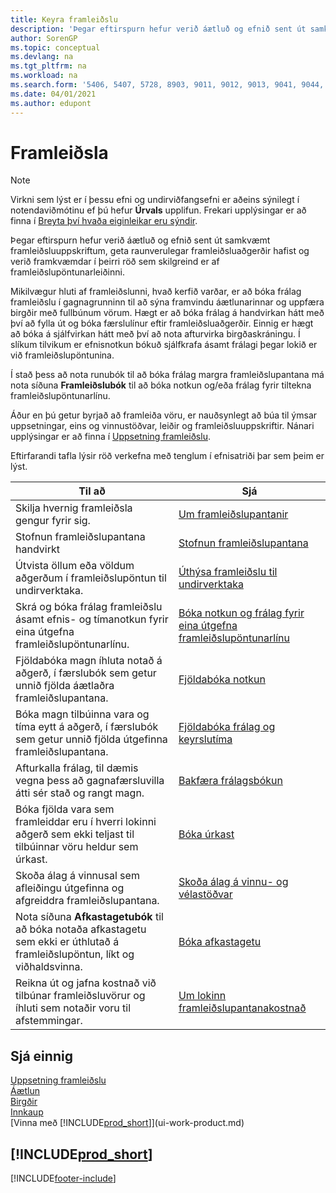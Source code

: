 ```yaml
---
title: Keyra framleiðslu
description: 'Þegar eftirspurn hefur verið áætluð og efnið sent út samkvæmt framleiðsluuppskriftum, geta raunverulegar framleiðsluaðgerðir hafist og verið framkvæmdar í þeirri röð sem skilgreind er af framleiðslupöntunarleiðinni.'
author: SorenGP
ms.topic: conceptual
ms.devlang: na
ms.tgt_pltfrm: na
ms.workload: na
ms.search.form: '5406, 5407, 5728, 8903, 9011, 9012, 9013, 9041, 9044, 9047, 9323, 9324, 9325, 9326, 9327, 99000784, 99000785'
ms.date: 04/01/2021
ms.author: edupont
---
```

# <a name="manufacturing"></a><a name="manufacturing"></a>Framleiðsla

> [!NOTE]
> Virkni sem lýst er í þessu efni og undirviðfangsefni er aðeins sýnilegt í notendaviðmótinu ef þú hefur **Úrvals** upplifun. Frekari upplýsingar er að finna í [Breyta því hvaða eiginleikar eru sýndir](ui-experiences.md).

Þegar eftirspurn hefur verið áætluð og efnið sent út samkvæmt framleiðsluuppskriftum, geta raunverulegar framleiðsluaðgerðir hafist og verið framkvæmdar í þeirri röð sem skilgreind er af framleiðslupöntunarleiðinni.  

Mikilvægur hluti af framleiðslunni, hvað kerfið varðar, er að bóka frálag framleiðslu í gagnagrunninn til að sýna framvindu áætlunarinnar og uppfæra birgðir með fullbúnum vörum. Hægt er að bóka frálag á handvirkan hátt með því að fylla út og bóka færslulínur eftir framleiðsluaðgerðir. Einnig er hægt að bóka á sjálfvirkan hátt með því að nota afturvirka birgðaskráningu. Í slíkum tilvikum er efnisnotkun bókuð sjálfkrafa ásamt frálagi þegar lokið er við framleiðslupöntunina.  

Í stað þess að nota runubók til að bóka frálag margra framleiðslupantana má nota síðuna **Framleiðslubók** til að bóka notkun og/eða frálag fyrir tiltekna framleiðslupöntunarlínu.

Áður en þú getur byrjað að framleiða vöru, er nauðsynlegt að búa til ýmsar uppsetningar, eins og vinnustöðvar, leiðir og framleiðsluuppskriftir. Nánari upplýsingar er að finna í [Uppsetning framleiðslu](production-configure-production-processes.md).

Eftirfarandi tafla lýsir röð verkefna með tenglum í efnisatriði þar sem þeim er lýst.  

|**Til að**|**Sjá**|  
|------------|-------------|  
|Skilja hvernig framleiðsla gengur fyrir sig.|[Um framleiðslupantanir](production-about-production-orders.md)|
|Stofnun framleiðslupantana handvirkt|[Stofnun framleiðslupantana](production-how-to-create-production-orders.md)|
|Útvista öllum eða völdum aðgerðum í framleiðslupöntun til undirverktaka.|[Úthýsa framleiðslu til undirverktaka](production-how-to-subcontract-manufacturing.md)|
|Skrá og bóka frálag framleiðslu ásamt efnis- og tímanotkun fyrir eina útgefna framleiðslupöntunarlínu.|[Bóka notkun og frálag fyrir eina útgefna framleiðslupöntunarlínu](production-how-to-register-consumption-and-output.md)|  
|Fjöldabóka magn íhluta notað á aðgerð, í færslubók sem getur unnið fjölda áætlaðra framleiðslupantana.|[Fjöldabóka notkun](production-how-to-post-consumption.md)|
|Bóka magn tilbúinna vara og tíma eytt á aðgerð, í færslubók sem getur unnið fjölda útgefinna framleiðslupantana.|[Fjöldabóka frálag og keyrslutíma](production-how-to-post-output-quantity.md)|
|Afturkalla frálag, til dæmis vegna þess að gagnafærsluvilla átti sér stað og rangt magn.  |[Bakfæra frálagsbókun](production-how-to-reverse-output-posting.md)|  
|Bóka fjölda vara sem framleiddar eru í hverri lokinni aðgerð sem ekki teljast til tilbúinnar vöru heldur sem úrkast.|[Bóka úrkast](production-how-to-post-scrap.md)|
|Skoða álag á vinnusal sem afleiðingu útgefinna og afgreiddra framleiðslupantana.|[Skoða álag á vinnu- og vélastöðvar](production-how-to-view-the-load-on-work-centers.md)|  
|Nota síðuna **Afkastagetubók** til að bóka notaða afkastagetu sem ekki er úthlutað á framleiðslupöntun, líkt og viðhaldsvinna.|[Bóka afkastagetu](production-how-to-post-capacities.md)|  
|Reikna út og jafna kostnað við tilbúnar framleiðsluvörur og íhluti sem notaðir voru til afstemmingar.|[Um lokinn framleiðslupantanakostnað](finance-about-finished-production-order-costs.md)|  

## <a name="see-also"></a><a name="see-also"></a>Sjá einnig

[Uppsetning framleiðslu](production-configure-production-processes.md)  
[Áætlun](production-planning.md)  
[Birgðir](inventory-manage-inventory.md)  
[Innkaup](purchasing-manage-purchasing.md)  
[Vinna með [!INCLUDE[prod_short](includes/prod_short.md)]](ui-work-product.md)

## [!INCLUDE[prod_short](includes/free_trial_md.md)]


[!INCLUDE[footer-include](includes/footer-banner.md)]
